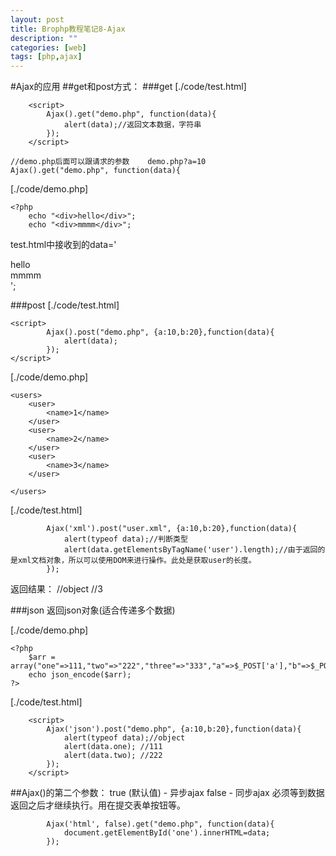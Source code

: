 ```yaml
---
layout: post
title: Brophp教程笔记8-Ajax
description: ""
categories: [web]
tags: [php,ajax]
---
```

#Ajax的应用
##get和post方式：
###get
[./code/test.html]

		<script>
			Ajax().get("demo.php", function(data){
				alert(data);//返回文本数据，字符串
			});
		</script>
		
    //demo.php后面可以跟请求的参数	demo.php?a=10
	Ajax().get("demo.php", function(data){

[./code/demo.php]			

    <?php
        echo "<div>hello</div>";
        echo "<div>mmmm</div>";

test.html中接收到的data='<div>hello</div><div>mmmm</div>'; 

###post
[./code/test.html]

    <script>
			Ajax().post("demo.php", {a:10,b:20},function(data){
				alert(data);
			});
    </script>
    
[./code/demo.php]			

<?php
	echo "{$_POST['a']}-----{$_POST['b']}---test";

结果：data="10-----20---test"

##Ajax()的第一个参数：
###html
Ajax('html')//默认值，即Ajax()默认参数为html.

    Ajax('html').get("demo.php?a=10",function (data){
        alert(data);
    })

返回值： 服务器返回文本字符串

###xml 返回的是xml文档对象
[./code/user.xml]

    <?xml version="1.0" encoding="utf-8"?>
    <users>
        <user>
            <name>1</name>
        </user>	
        <user>
            <name>2</name>
        </user>	
        <user>
            <name>3</name>
        </user>	

    </users>
    
[./code/test.html]

			Ajax('xml').post("user.xml", {a:10,b:20},function(data){
				alert(typeof data);//判断类型
				alert(data.getElementsByTagName('user').length);//由于返回的是xml文档对象，所以可以使用DOM来进行操作。此处是获取user的长度。
			});

返回结果：  //object //3 

###json 返回json对象(适合传递多个数据)

[./code/demo.php]
    
    <?php
        $arr = array("one"=>111,"two"=>"222","three"=>"333","a"=>$_POST['a'],"b"=>$_POST['b']);
        echo json_encode($arr);
    ?>

[./code/test.html]

		<script>
			Ajax('json').post("demo.php", {a:10,b:20},function(data){
				alert(typeof data);//object
				alert(data.one); //111
				alert(data.two); //222
			});
		</script>

##Ajax()的第二个参数：
true (默认值) - 异步ajax
false - 同步ajax 必须等到数据返回之后才继续执行。用在提交表单按钮等。

			Ajax('html', false).get("demo.php", function(data){
				document.getElementById('one').innerHTML=data;	
			});
